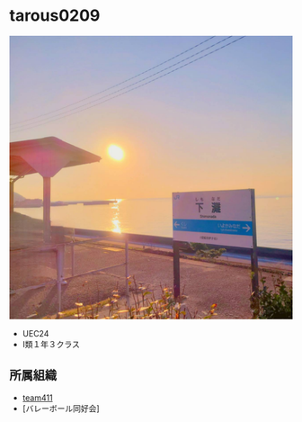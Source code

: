 # tarous0209
![](./99285.jpg)

- UEC24
- Ⅰ類１年３クラス

## 所属組織
- [team411](https://www.team411.jp)
- [バレーボール同好会]